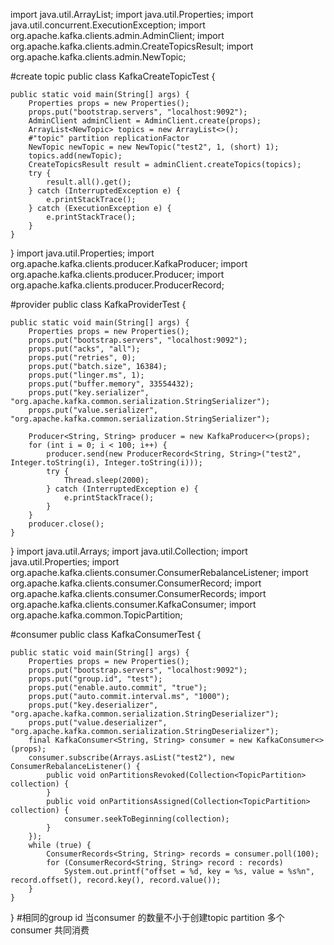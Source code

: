 import java.util.ArrayList;
import java.util.Properties;
import java.util.concurrent.ExecutionException;
import org.apache.kafka.clients.admin.AdminClient;
import org.apache.kafka.clients.admin.CreateTopicsResult;
import org.apache.kafka.clients.admin.NewTopic;

#create topic
public class KafkaCreateTopicTest {

	public static void main(String[] args) {
		Properties props = new Properties();
	    props.put("bootstrap.servers", "localhost:9092");
	    AdminClient adminClient = AdminClient.create(props);
	    ArrayList<NewTopic> topics = new ArrayList<>();
		#"topic" partition replicationFactor
	    NewTopic newTopic = new NewTopic("test2", 1, (short) 1);
	    topics.add(newTopic);
	    CreateTopicsResult result = adminClient.createTopics(topics);
	    try {
	        result.all().get();
	    } catch (InterruptedException e) {
	        e.printStackTrace();
	    } catch (ExecutionException e) {
	        e.printStackTrace();
	    }
	}
}
import java.util.Properties;
import org.apache.kafka.clients.producer.KafkaProducer;
import org.apache.kafka.clients.producer.Producer;
import org.apache.kafka.clients.producer.ProducerRecord;

#provider
public class KafkaProviderTest {

	public static void main(String[] args) {
		Properties props = new Properties();
		props.put("bootstrap.servers", "localhost:9092");
		props.put("acks", "all");
		props.put("retries", 0);
		props.put("batch.size", 16384);
		props.put("linger.ms", 1);
		props.put("buffer.memory", 33554432);
		props.put("key.serializer", "org.apache.kafka.common.serialization.StringSerializer");
		props.put("value.serializer", "org.apache.kafka.common.serialization.StringSerializer");

		Producer<String, String> producer = new KafkaProducer<>(props);
		for (int i = 0; i < 100; i++) {
			producer.send(new ProducerRecord<String, String>("test2", Integer.toString(i), Integer.toString(i)));
			try {
				Thread.sleep(2000);
			} catch (InterruptedException e) {
				e.printStackTrace();
			}
		}
		producer.close();
	}
}
import java.util.Arrays;
import java.util.Collection;
import java.util.Properties;
import org.apache.kafka.clients.consumer.ConsumerRebalanceListener;
import org.apache.kafka.clients.consumer.ConsumerRecord;
import org.apache.kafka.clients.consumer.ConsumerRecords;
import org.apache.kafka.clients.consumer.KafkaConsumer;
import org.apache.kafka.common.TopicPartition;

#consumer
public class KafkaConsumerTest {

	public static void main(String[] args) {
		Properties props = new Properties();
		props.put("bootstrap.servers", "localhost:9092");
		props.put("group.id", "test");
		props.put("enable.auto.commit", "true");
		props.put("auto.commit.interval.ms", "1000");
		props.put("key.deserializer", "org.apache.kafka.common.serialization.StringDeserializer");
		props.put("value.deserializer", "org.apache.kafka.common.serialization.StringDeserializer");
		final KafkaConsumer<String, String> consumer = new KafkaConsumer<>(props);
		consumer.subscribe(Arrays.asList("test2"), new ConsumerRebalanceListener() {
			public void onPartitionsRevoked(Collection<TopicPartition> collection) {
			}
			public void onPartitionsAssigned(Collection<TopicPartition> collection) {
				consumer.seekToBeginning(collection);
			}
		});
		while (true) {
			ConsumerRecords<String, String> records = consumer.poll(100);
			for (ConsumerRecord<String, String> record : records)
				System.out.printf("offset = %d, key = %s, value = %s%n", record.offset(), record.key(), record.value());
		}
	}
}
#相同的group id 当consumer 的数量不小于创建topic partition 多个consumer 共同消费
